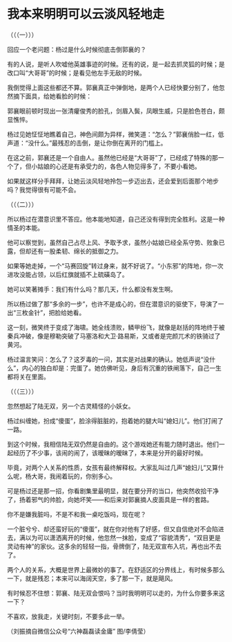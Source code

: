 # 我本来明明可以云淡风轻地走

（（（一））） 

回应一个老问题：杨过是什么时候彻底击倒郭襄的？ 

有的人说，是听人吹嘘他英雄事迹的时候。还有的说，是一起去抓灵狐的时候；是改口叫“大哥哥”的时候；是看见他左手无敌的时候。 

我倒觉得上面这些都还不算。郭襄真正中弹倒地，是两个人已经快要分别了，他忽然摘下面具，给她看脸的时候： 

郭襄眼前顿时现出一张清癯俊秀的脸孔，剑眉入鬓，凤眼生威，只是脸色苍白，颇显憔悴。 

杨过见她怔怔地瞧着自己，神色间颇为异样，微笑道：“怎么？”郭襄俏脸一红，低声道：“没什么。”最残忍的击倒，是让你倒在离开的门槛上。 

在这之前，郭襄还是一个自由人。虽然他已经是“大哥哥”了，已经成了特殊的那一个了，但小姑娘的心还是有承受力的，各色人物见得多了，不要小看她。 

如果就这样分手拜拜，让她云淡风轻地拎包一步迈出去，还会爱到后面那个地步吗？我觉得很有可能不会。 

（（（二））） 

所以杨过在潜意识里不答应。他本能地知道，自己还没有得到完全胜利。这是一种情圣的本能。 

他可以察觉到，虽然自己占尽上风、予取予求，虽然小姑娘已经全系守势、败象已露，但却还有一股柔韧、绵长的抵御之力。 

如果等她走掉，一个“马赛回旋”转过身来，就不好说了。“小东邪”的阵地，你一次进攻没能占领，以后红旗就插不上硫磺岛了。 

她可以笑著摊手：我们有什么吗？那几天，什么都没有发生啊。 

所以杨过做了那“多余的一步”，也许不是成心的，但在潜意识的驱使下，导演了一出“三枚金针”，把脸给她看。 

这一刻，微笑终于变成了海啸。她全线溃败，鳞甲纷飞，就像是赵括的阵地终于被秦兵冲破，像是穆勒突破了马塞洛和大卫·路易斯，又或者是完颜兀术的铁骑过了黄河。 

杨过温言笑问：怎么了？这歹毒的一问，其实是对战果的确认。她低声说“没什么”，内心的独白却是：完蛋了。她仿佛听见，身后有沉重的铁闸落下，自己一生都将关在里面。 

（（（三））） 

忽然想起了陆无双，另一个古灵精怪的小妖女。 

杨过纠缠她，扮成“傻蛋”，脸涂得脏脏的，抱着她的腿大叫“媳妇儿”。他们打闹了一路。 

到这个时候，我相信陆无双仍然是自由的。这个游戏她还有能力随时退出。他们一起经历了不少事，该闹的闹了，该暧昧的暧昧了，本来是分开的最好时候。 

毕竟，对两个人关系的性质，女孩有最终解释权。大家乱叫过几声“媳妇儿”又算什么呢，杨大哥，我闹着玩的，你别多心。 

可是杨过还是那一招，你看剧集里最明显，就在要分开的当口，他突然收拾干净了，扬着邪气的帅脸，向她坏笑——和后来对郭襄摘人皮面具是一样的套路。 

你不是嫌我脏吗，不是不和我一桌吃饭吗，现在呢？ 

一个脏兮兮、却还蛮好玩的“傻蛋”，就在你对他有了好感，但又自信绝对不会陷进去，满以为可以潇洒离开的时候，他忽然一抹脸，变成了“容貌清秀”，“双目更是灵动有神”的家伙。这多余的轻轻一指，骨牌倒了，陆无双宣布入坑，再也出不去了。 

两个人的关系，大概是世界上最微妙的事了。在舒适区的分界线上，有时候多那么一下，就是残忍；本来可以海阔天空，多了那一下，就是飓风。 

有时候忍不住想：郭襄、陆无双会恨吗？当时我明明可以走的，为什么你要多来这一下？ 

不喜欢，放我走，关键时刻，不要多此一举。 

（刘振摘自微信公众号“六神磊磊读金庸” 图/李倩莹）